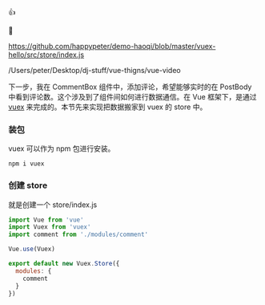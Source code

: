 👍 

💃 


https://github.com/happypeter/demo-haoqi/blob/master/vuex-hello/src/store/index.js

/Users/peter/Desktop/dj-stuff/vue-thigns/vue-video

下一步，我在 CommentBox 组件中，添加评论，希望能够实时的在 PostBody 中看到评论数。这个涉及到了组件间如何进行数据通信。在 Vue 框架下，是通过 [vuex](https://vuex.vuejs.org/zh-cn/) 来完成的。本节先来实现把数据搬家到 vuex 的 store 中。

### 装包

vuex 可以作为 npm 包进行安装。

```
npm i vuex
```

### 创建 store

就是创建一个 store/index.js

```js
import Vue from 'vue'
import Vuex from 'vuex'
import comment from './modules/comment'

Vue.use(Vuex)

export default new Vuex.Store({
  modules: {
    comment
  }
})
```
